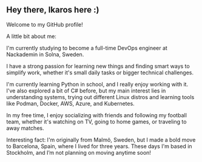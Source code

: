 ## Hey there, Ikaros here :)

Welcome to my GitHub profile!

A little bit about me:

I'm currently studying to become a full-time DevOps engineer at Nackademin in Solna, Sweden.

I have a strong passion for learning new things and finding smart ways to simplify work, whether it's small daily tasks or bigger technical challenges.

I'm currently learning Python in school, and I really enjoy working with it. I've also explored a bit of C# before, but my main interest lies in understanding systems, trying out different Linux distros and learning tools like Podman, Docker, AWS, Azure, and Kubernetes.

In my free time, I enjoy socializing with friends and following my football team, whether it's watching on TV, going to home games, or traveling to away matches.

Interesting fact: I'm originally from Malmö, Sweden, but I made a bold move to Barcelona, Spain, where I lived for three years. These days I'm based in Stockholm, and I’m not planning on moving anytime soon!
